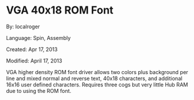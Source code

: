 # VGA 40x18 ROM Font

By: localroger

Language: Spin, Assembly

Created: Apr 17, 2013

Modified: April 17, 2013

VGA higher density ROM font driver allows two colors plus background per line and mixed normal and reverse text, 40x18 characters, and additional 16x16 user defined characters. Requires three cogs but very little Hub RAM due to using the ROM font.

